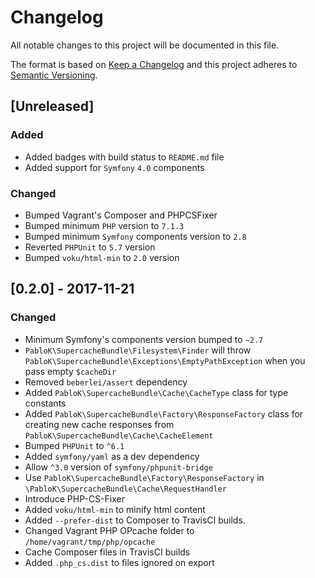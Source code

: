 # Changelog
All notable changes to this project will be documented in this file.

The format is based on [Keep a Changelog](http://keepachangelog.com/en/1.0.0/)
and this project adheres to [Semantic Versioning](http://semver.org/spec/v2.0.0.html).

## [Unreleased]
### Added
- Added badges with build status to `README.md` file
- Added support for `Symfony` `4.0` components

### Changed
- Bumped Vagrant's Composer and PHPCSFixer
- Bumped minimum `PHP` version to `7.1.3`
- Bumped minimum `Symfony` components version to `2.8`
- Reverted `PHPUnit` to `5.7` version
- Bumped `voku/html-min` to `2.0` version

## [0.2.0] - 2017-11-21
### Changed
- Minimum Symfony's components version bumped to `~2.7`
- `PabloK\SupercacheBundle\Filesystem\Finder` will
throw `PabloK\SupercacheBundle\Exceptions\EmptyPathException`
when you pass empty `$cacheDir`
- Removed `beberlei/assert` dependency
- Added `PabloK\SupercacheBundle\Cache\CacheType` class for type constants
- Added `PabloK\SupercacheBundle\Factory\ResponseFactory` class for creating new cache responses
from `PabloK\SupercacheBundle\Cache\CacheElement`
- Bumped `PHPUnit` to `^6.1` 
- Added `symfony/yaml` as a dev dependency
- Allow `^3.0` version of `symfony/phpunit-bridge`
- Use `PabloK\SupercacheBundle\Factory\ResponseFactory` in `\PabloK\SupercacheBundle\Cache\RequestHandler`
- Introduce PHP-CS-Fixer
- Added `voku/html-min` to minify html content
- Added `--prefer-dist` to Composer to TravisCI builds.
- Changed Vagrant PHP OPcache folder to `/home/vagrant/tmp/php/opcache`
- Cache Composer files in TravisCI builds
- Added `.php_cs.dist` to files ignored on export
